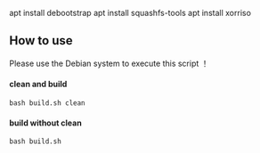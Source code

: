 apt install debootstrap
apt install squashfs-tools
apt install xorriso


## How to use

Please use the Debian system to execute this script ！

#### clean and build
```
bash build.sh clean 
```

####  build without clean
```
bash build.sh
```
